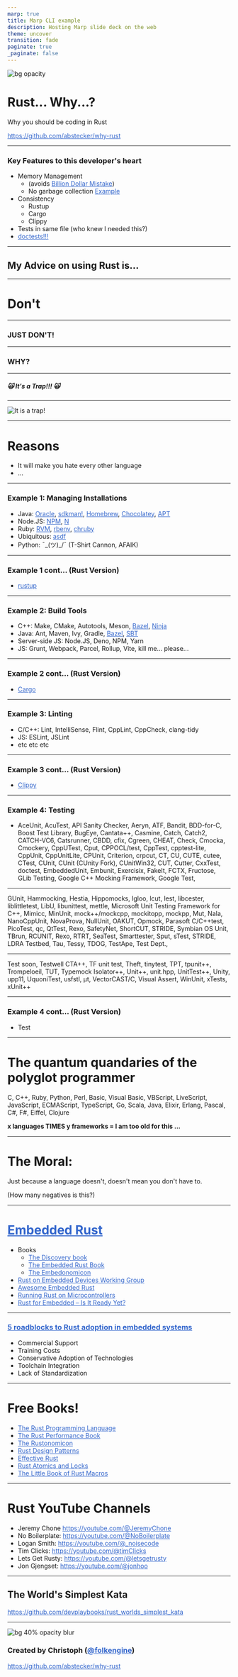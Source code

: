 ```yaml
---
marp: true
title: Marp CLI example
description: Hosting Marp slide deck on the web
theme: uncover
transition: fade
paginate: true
_paginate: false
---
```


![bg opacity](./assets/gradient.jpg)

# <!--fit--> Rust... Why...?

Why you should be coding in Rust

https://github.com/abstecker/why-rust

<style scoped>a { color: #36c; }</style>

<!-- This is presenter note. You can write down notes through HTML comment. -->

---

### Key Features to this developer's heart

* Memory Management 
  * (avoids [Billion Dollar Mistake](https://en.wikipedia.org/wiki/Tony_Hoare#cite_ref-27))
  * No garbage collection [Example](https://github.com/abstecker/rs_scratch)
* Consistency
  * Rustup
  * Cargo
  * Clippy
* Tests in same file (who knew I needed this?)
* [doctests!!!](https://github.com/abstecker/rs_scratch/blob/main/src/lib.rs)

---

## My Advice on using Rust is...

---

# Don't

---


### <!--fit--> JUST DON'T!

---

### <!--fit--> WHY?

---

##### <!--fit--> :scream_cat: It's a Trap!!! :scream_cat:

---

<!-- _backgroundColor: "#123" -->
<!-- _color: "#fff" -->
![It is a trap!](./assets/itsatrap.jpg)

---

# Reasons

* It will make you hate every other language
* ...

---

### Example 1: Managing Installations

* Java: [Oracle](https://www.oracle.com/java/technologies/javase-documentation.html), [sdkman!](https://sdkman.io/), [Homebrew](https://brew.sh/), [Chocolatey](https://chocolatey.org/), [APT](https://ubuntu.com/tutorials/install-jre#1-overview)
* Node.JS: [NPM](https://www.npmjs.com/), [N](https://github.com/tj/n)
* Ruby: [RVM](https://rvm.io/), [rbenv](https://github.com/rbenv/rbenv), [chruby](https://github.com/postmodern/chruby)
* Ubiquitous: [asdf](https://asdf-vm.com/)
* Python: ¯\_(ツ)_/¯ (T-Shirt Cannon, AFAIK)

---

### Example 1 cont... (Rust Version)

* [rustup](https://rustup.rs/)

---

### Example 2: Build Tools

* C++: Make, CMake, Autotools, Meson, [Bazel](https://bazel.build/), [Ninja](https://ninja-build.org/)
* Java: Ant, Maven, Ivy, Gradle, [Bazel](https://bazel.build/), [SBT](https://www.scala-sbt.org/)
* Server-side JS: Node.JS, Deno, NPM, Yarn
* JS: Grunt, Webpack, Parcel, Rollup, Vite, kill me... please...

---

### Example 2 cont... (Rust Version)

* [Cargo](https://doc.rust-lang.org/cargo/)

---

### Example 3: Linting

* C/C++: Lint, IntelliSense, Flint, CppLint, CppCheck, clang-tidy
* JS: ESLint, JSLint
* etc etc etc

---

### Example 3 cont... (Rust Version)

* [Clippy](https://github.com/rust-lang/rust-clippy)

---

### Example 4: Testing

* AceUnit, AcuTest, API Sanity Checker, Aeryn, ATF, Bandit, BDD-for-C, Boost Test Library, BugEye, Cantata++, Casmine, Catch, Catch2, CATCH-VC6, Catsrunner, CBDD, cfix, Cgreen, CHEAT, Check, Cmocka, Cmockery, CppUTest, Cput, CPPOCL/test, CppTest, cpptest-lite, CppUnit, CppUnitLite, CPUnit, Criterion, crpcut, CT, CU, CUTE, cutee, CTest, CUnit, CUnit (CUnity Fork), CUnitWin32, CUT, Cutter, CxxTest, doctest, EmbeddedUnit, Embunit, Exercisix, FakeIt, FCTX, Fructose, GLib Testing, Google C++ Mocking Framework, Google Test,


---

GUnit, Hammocking, Hestia, Hippomocks, Igloo, lcut, lest, libcester, liblittletest, LibU, libunittest, mettle, Microsoft Unit Testing Framework for C++, Mimicc, MinUnit, mock++/mockcpp, mockitopp, mockpp, Mut, Nala, NanoCppUnit, NovaProva, NullUnit, OAKUT, Opmock, Parasoft C/C++test, PicoTest, qc, QtTest, Rexo, SafetyNet, ShortCUT, STRIDE, Symbian OS Unit, TBrun, RCUNIT, Rexo, RTRT, SeaTest, Smarttester, Sput, sTest, STRIDE, LDRA Testbed, Tau, Tessy, TDOG, TestApe, Test Dept., 

---

Test soon, Testwell CTA++, TF unit test, Theft, tinytest, TPT, tpunit++, Trompeloeil, TUT, Typemock Isolator++, Unit++, unit.hpp, UnitTest++, Unity, upp11, UquoniTest, usfstl, μt, VectorCAST/C, Visual Assert, WinUnit, xTests, xUnit++

---

### Example 4 cont... (Rust Version)

* Test

---

# The quantum quandaries of the polyglot programmer

C, C++, Ruby, Python, Perl, Basic, Visual Basic, VBScript, LiveScript, JavaScript, ECMAScript, TypeScript, Go, Scala, Java, Elixir, Erlang, Pascal, C#, F#, Eiffel, Clojure

**x languages TIMES y frameworks = I am too old for this ...**

---

# The Moral:

Just because a language doesn't, doesn't mean you don't have to. 

(How many negatives is this?)

---

# [Embedded Rust](https://www.rust-lang.org/what/embedded)

- Books
  - [The Discovery book](https://docs.rust-embedded.org/discovery/)
  - [The Embedded Rust Book](https://docs.rust-embedded.org/book/)
  - [The Embedonomicon](https://docs.rust-embedded.org/embedonomicon/)
- [Rust on Embedded Devices Working Group](https://github.com/rust-embedded)
- [Awesome Embedded Rust](https://github.com/rust-embedded/awesome-embedded-rust)
- [Running Rust on Microcontrollers](https://blog.mbedded.ninja/programming/languages/rust/running-rust-on-microcontrollers/)
- [Rust for Embedded – Is It Ready Yet?](https://www.inovex.de/de/blog/rust-for-embedded-is-it-ready-yet/)

---

### [5 roadblocks to Rust adoption in embedded systems](https://www.embedded.com/5-roadblocks-to-rust-adoption-in-embedded-systems/)

- Commercial Support
- Training Costs
- Conservative Adoption of Technologies
- Toolchain Integration
- Lack of Standardization

---

# Free Books!

- [The Rust Programming Language](https://doc.rust-lang.org/stable/book/)
- [The Rust Performance Book](https://nnethercote.github.io/perf-book/)
- [The Rustonomicon](https://doc.rust-lang.org/nightly/nomicon/)
- [Rust Design Patterns](https://rust-unofficial.github.io/patterns/)
- [Effective Rust](https://www.lurklurk.org/effective-rust/)
- [Rust Atomics and Locks](https://marabos.nl/atomics/foreword.html)
- [The Little Book of Rust Macros](https://danielkeep.github.io/tlborm/book/index.html)


---

# Rust YouTube Channels

- Jeremy Chone https://youtube.com/@JeremyChone 
- No Boilerplate: https://youtube.com/@NoBoilerplate
- Logan Smith: https://youtube.com/@_noisecode
- Tim Clicks: https://youtube.com/@timClicks
- Lets Get Rusty: https://youtube.com/@letsgetrusty
- Jon Gjengset: https://youtube.com/@jonhoo

---

## The World's Simplest Kata

https://github.com/devplaybooks/rust_worlds_simplest_kata

---

![bg 40% opacity blur](https://avatars.githubusercontent.com/u/132228748?s=200&v=4)

### Created by Christoph ([@folkengine](https://github.com/folkengine))

https://github.com/abstecker/why-rust
